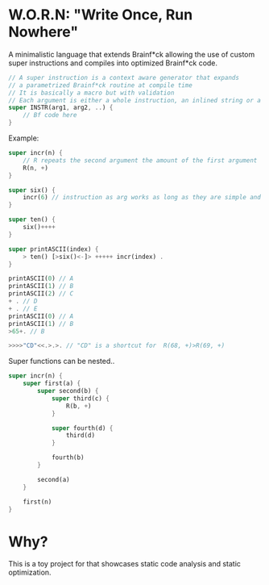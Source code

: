 # W.O.R.N: "Write Once, Run Nowhere"

A minimalistic language that extends Brainf\*ck allowing the use of custom super
instructions and compiles into optimized Brainf\*ck code.

```rust
// A super instruction is a context aware generator that expands
// a parametrized Brainf*ck routine at compile time
// It is basically a macro but with validation
// Each argument is either a whole instruction, an inlined string or a number
super INSTR(arg1, arg2, ..) {
    // Bf code here
}
```

Example:

```rust
super incr(n) {
    // R repeats the second argument the amount of the first argument
    R(n, +) 
}

super six() {
    incr(6) // instruction as arg works as long as they are simple and does not have ',' as it is a valid bf instruction
}

super ten() {
    six()++++
}

super printASCII(index) {
    > ten() [>six()<-]> +++++ incr(index) .
}

printASCII(0) // A
printASCII(1) // B
printASCII(2) // C
+ . // D
+ . // E
printASCII(0) // A
printASCII(1) // B
>65+. // B

>>>>"CD"<<.>.>. // "CD" is a shortcut for  R(68, +)>R(69, +)
```

Super functions can be nested..

```rs
super incr(n) {
    super first(a) {
        super second(b) {
            super third(c) {
                R(b, +)
            }

            super fourth(d) {
                third(d)
            }

            fourth(b)
        }

        second(a)
    }

    first(n)
}
```

# Why?

This is a toy project for that showcases static code analysis and static
optimization.
